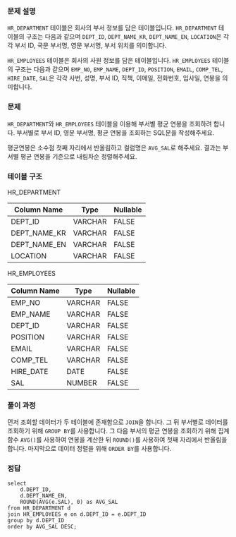<h3 id="문제-설명">문제 설명</h3>
<p><code>HR_DEPARTMENT</code> 테이블은 회사의 부서 정보를 담은 테이블입니다. <code>HR_DEPARTMENT</code> 테이블의 구조는 다음과 같으며 <code>DEPT_ID</code>, <code>DEPT_NAME_KR</code>, <code>DEPT_NAME_EN</code>, <code>LOCATION</code>은 각각 부서 ID, 국문 부서명, 영문 부서명, 부서 위치를 의미합니다.</p>
<p><code>HR_EMPLOYEES</code> 테이블은 회사의 사원 정보를 담은 테이블입니다. <code>HR_EMPLOYEES</code> 테이블의 구조는 다음과 같으며 <code>EMP_NO</code>, <code>EMP_NAME</code>, <code>DEPT_ID</code>, <code>POSITION</code>, <code>EMAIL</code>, <code>COMP_TEL</code>, <code>HIRE_DATE</code>, <code>SAL</code>은 각각 사번, 성명, 부서 ID, 직책, 이메일, 전화번호, 입사일, 연봉을 의미합니다.</p>
<h3 id="문제">문제</h3>
<p><code>HR_DEPARTMENT</code>와 <code>HR_EMPLOYEES</code> 테이블을 이용해 부서별 평균 연봉을 조회하려 합니다. 부서별로 부서 ID, 영문 부서명, 평균 연봉을 조회하는 SQL문을 작성해주세요.</p>
<p>평균연봉은 소수점 첫째 자리에서 반올림하고 컬럼명은 <code>AVG_SAL</code>로 해주세요.
결과는 부서별 평균 연봉을 기준으로 내림차순 정렬해주세요.</p>
<h3 id="테이블-구조">테이블 구조</h3>
<p>HR_DEPARTMENT</p>
<table>
<thead>
<tr>
<th>Column Name</th>
<th>Type</th>
<th>Nullable</th>
</tr>
</thead>
<tbody><tr>
<td>DEPT_ID</td>
<td>VARCHAR</td>
<td>FALSE</td>
</tr>
<tr>
<td>DEPT_NAME_KR</td>
<td>VARCHAR</td>
<td>FALSE</td>
</tr>
<tr>
<td>DEPT_NAME_EN</td>
<td>VARCHAR</td>
<td>FALSE</td>
</tr>
<tr>
<td>LOCATION</td>
<td>VARCHAR</td>
<td>FALSE</td>
</tr>
</tbody></table>
<p>HR_EMPLOYEES</p>
<table>
<thead>
<tr>
<th>Column Name</th>
<th>Type</th>
<th>Nullable</th>
</tr>
</thead>
<tbody><tr>
<td>EMP_NO</td>
<td>VARCHAR</td>
<td>FALSE</td>
</tr>
<tr>
<td>EMP_NAME</td>
<td>VARCHAR</td>
<td>FALSE</td>
</tr>
<tr>
<td>DEPT_ID</td>
<td>VARCHAR</td>
<td>FALSE</td>
</tr>
<tr>
<td>POSITION</td>
<td>VARCHAR</td>
<td>FALSE</td>
</tr>
<tr>
<td>EMAIL</td>
<td>VARCHAR</td>
<td>FALSE</td>
</tr>
<tr>
<td>COMP_TEL</td>
<td>VARCHAR</td>
<td>FALSE</td>
</tr>
<tr>
<td>HIRE_DATE</td>
<td>DATE</td>
<td>FALSE</td>
</tr>
<tr>
<td>SAL</td>
<td>NUMBER</td>
<td>FALSE</td>
</tr>
</tbody></table>
<h3 id="풀이-과정">풀이 과정</h3>
<p>먼저 조회할 데이터가 두 테이블에 존재함으로 <code>JOIN</code>을 합니다. 그 뒤 부서별로 데이터를 조회하기 위해 <code>GROUP BY</code>를 사용합니다. 그 다음 부서의 평균 연봉을 조회하기 위해 집계 함수 <code>AVG()</code>를 사용하여 연봉을 계산한 뒤 <code>ROUND()</code>를 사용하여 첫째 자리에서 반올림을 합니다. 마지막으로 데이터 정렬을 위해 <code>ORDER BY</code>를 사용합니다. </p>
<h3 id="정답">정답</h3>
<pre><code class="language-sql">select
    d.DEPT_ID,
    d.DEPT_NAME_EN,
    ROUND(AVG(e.SAL), 0) as AVG_SAL
from HR_DEPARTMENT d
join HR_EMPLOYEES e on d.DEPT_ID = e.DEPT_ID
group by d.DEPT_ID
order by AVG_SAL DESC;</code></pre>